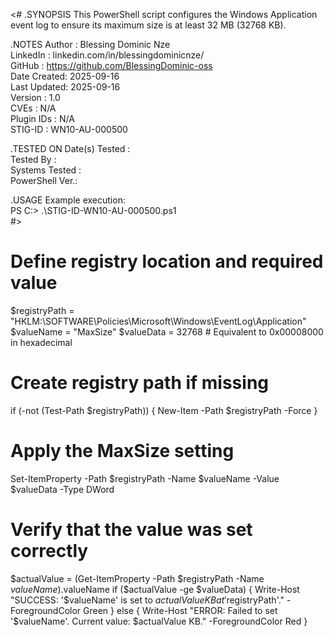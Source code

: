 <#
.SYNOPSIS
This PowerShell script configures the Windows Application event log to ensure its maximum size is at least 32 MB (32768 KB).

.NOTES
Author      : Blessing Dominic Nze  
LinkedIn    : linkedin.com/in/blessingdominicnze/  
GitHub      : https://github.com/BlessingDominic-oss  
Date Created: 2025-09-16  
Last Updated: 2025-09-16  
Version     : 1.0  
CVEs        : N/A  
Plugin IDs  : N/A  
STIG-ID     : WN10-AU-000500  

.TESTED ON
Date(s) Tested :  
Tested By      :  
Systems Tested :  
PowerShell Ver.:  

.USAGE
Example execution:  
PS C:\> .\STIG-ID-WN10-AU-000500.ps1  
#>

# Define registry location and required value
$registryPath = "HKLM:\SOFTWARE\Policies\Microsoft\Windows\EventLog\Application"
$valueName    = "MaxSize"
$valueData    = 32768   # Equivalent to 0x00008000 in hexadecimal

# Create registry path if missing
if (-not (Test-Path $registryPath)) {
    New-Item -Path $registryPath -Force
}

# Apply the MaxSize setting
Set-ItemProperty -Path $registryPath -Name $valueName -Value $valueData -Type DWord

# Verify that the value was set correctly
$actualValue = (Get-ItemProperty -Path $registryPath -Name $valueName).$valueName
if ($actualValue -ge $valueData) {
    Write-Host "SUCCESS: '$valueName' is set to $actualValue KB at '$registryPath'." -ForegroundColor Green
}
else {
    Write-Host "ERROR: Failed to set '$valueName'. Current value: $actualValue KB." -ForegroundColor Red
}
